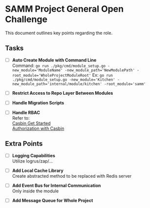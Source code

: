 # SAMM Project General Open Challenge

This document outlines key points regarding the role.

## Tasks

- [ ] **Auto Create Module with Command Line**  
  Command: `go run ./pkg/cmd/module_setup.go -new_module='ModuleName' -new_module_path='NewModulePath' -root_module='WholeProjectModuleRoot'`
  Ex: `go run ./pkg/cmd/module_setup.go -new_module='Kitchen' -new_module_path='internal/module/kitchen' -root_module='samm'`

- [ ] **Restrict Access to Repo Layer Between Modules**

- [ ] **Handle Migration Scripts**

- [ ] **Handle RBAC**  
  Refer to:  
  [Casbin Get Started](https://casbin.org/docs/get-started)  
  [Authorization with Casbin](https://klotzandrew.com/blog/authorization-with-casbin)

## Extra Points

- [ ] **Logging Capabilities**  
  Utilize logrus/zap/...

- [ ] **Add Local Cache Library**  
  Create abstracted method to be replaced with Redis server

- [ ] **Add Event Bus for Internal Communication**  
  Only inside the module

- [ ] **Add Message Queue for Whole Project**
